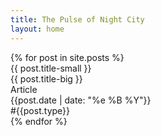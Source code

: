 ```yaml
---
title: The Pulse of Night City
layout: home
---
```


<div class="articles-inner">
{% for post in site.posts %}
    <div class="post-card" style="cursor: pointer;" onclick="window.location='/{{ post.url | relative_url }}';">
        <div class="article-title">
            <div class="article-title-small">{{ post.title-small }}</div>
            <div class="article-title-big">{{ post.title-big }}</div>
        </div>
        <div class="article-footer">
            <div>Article</div>
            <div>{{post.date | date: "%e %B %Y"}}</div>
            <div class="tag">#{{post.type}}</div>
        </div>
    </div>
{% endfor %}
<div>
